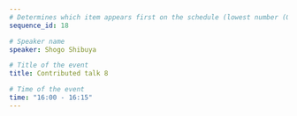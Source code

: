 ```yaml
---
# Determines which item appears first on the schedule (lowest number (0) appears first)
sequence_id: 18

# Speaker name
speaker: Shogo Shibuya

# Title of the event
title: Contributed talk 8

# Time of the event
time: "16:00 - 16:15"
---
```

